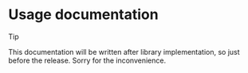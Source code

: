 # Usage documentation

> [!tip]
> This documentation will be written after library implementation, so just before the release. Sorry for the
> inconvenience.
